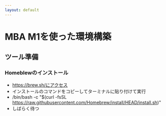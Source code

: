 ```yaml
---
layout: default
---
```

# MBA M1を使った環境構築
## ツール準備
### Homeblewのインストール
- https://brew.sh/にアクセス
- インストールのコマンドをコピーしてターミナルに貼り付けて実行
- /bin/bash -c "$(curl -fsSL https://raw.githubusercontent.com/Homebrew/install/HEAD/install.sh)"
- しばらく待つ
  
